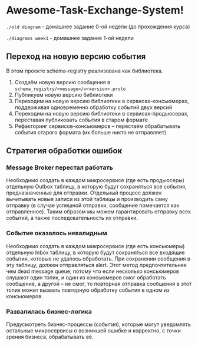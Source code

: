 # Awesome-Task-Exchange-System!

`./old diagram` - домашнее задание 0-ой недели (до прохождения курса) 

`./diagrams week1` - домашнее задание 1-ой недели

## Переход на новую версию события
В этом проекте schema-registry реализована как библиотека.
1. Создаём новую версию сообщения в `schema_registry/<message>/v<version>.proto`
2. Публикуем новую версию библиотеки
3. Переходим на новую версию библиотеки в сервисах-консьюмерах, поддерживая одновременно обработку событий двух версий
4. Переходим на новую версию библиотеки в сервисах-продьюсерах, переставая публиковать события в старом формате
5. Рефакторинг сервисов-консьюмеров – перестаём обрабатывать события старого формата (их больше никто не отправляет)


## Стратегия обработки ошибок
### Message Broker перестал работать
Необходимо создать в каждом микросервисе (где есть продьюсеры) отдельную Outbox таблицу, в которую будут сохраняться все события, предназначенные для отправки. Отдельный процесс должен вычитывать новые записи из этой таблицы и производить саму отправку (в случае успешной отправки, сообщение помечается как отправленное). Таким образом мы можем гарантировать отправку всех событий, а также последовательность их отправки.
### Событие оказалось невалидным
Необходимо создать в каждом микросервисе (где есть консьюмеры) отдельную Inbox таблицу, в которую будут сохраняться все входящие события, которые не удалось обработать. При сохранении сообщения в эту таблицу, должен отправляться alert. Этот метод предпочтительнее чем dead message queue, потому что если несколько консьюмеров слушают один топик, и один из консьюмеров смог обработать сообщение, а другой – не смог, то повторная отправка сообщения в этот топик может вызвать повторную обработку события в одном из консьюмеров.
### Развалилась бизнес-логика
Предусмотреть бизнес-процессы (события), которые могут уведомлять остальные микросервисы о возникшей ошибке и корректно, с точки зрения бизнеса, обрабатывать её.
